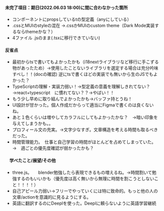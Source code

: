#### 未完了項目：期日(2022.06.03 18:00)に間に合わなかった箇所
* コンポーネントにpropsしているtの型定義（anyにしている）
* .cssとMUIのstyleの混在 →.cssかMUIのcustom theme（Dark Mode実装するならthemeかな？）
* 4ファイル .jsのまま(.tsxに移行できていない)

#### 反省点
* 最初からtsで書いてもよかったかも（i18nextライブラリなど移行に手こずる物があったため）→使用したことないライブラリを選定する場合は充分吟味すべし！！(docの確認) 逆にtsで書くほどの実装でも無いから生のJSでもよかった？　
* TypeScriptの理解・実装力弱い！→型定義の意義を理解しきれてない？→react+typescript　に慣れてない？？→やばい！！　
* もう少し早めに取り組んでよかったかも→バッファ持とうね！
* UI設計が甘かった。個人作成だからって適当にFigmaで書くのは良くないね。　
* あと１色くらいは増やしてカラフルにしてもよかったかな？　→暗い印象を与えてしまうかも。。
* プロフィール文の充実。→文字少なすぎ。文章構造を考える時間も取るべきだった。
* 時間管理能力。　仕事と自己学習の時間がほとんどを占めてしまっていた。→　週ごとの優先度確認が弱かったかも？

#### 　学べたこと/展望/その他
* three.js。　　blender勉強したら表現できるもの増えるね。→時間割いて勉強するのもいいかも（優先度は高く無いから無理に時間を割こうとしないこと！！！！）
* 自己アピール力弱い→フリーでやっていくには特に致命的。もっと他の人の文章/actionを意識的に見るようにする。
* 英語に翻訳するのにDeeplを使った。Deeplに頼らないように英語学習継続
